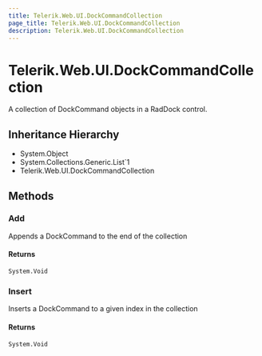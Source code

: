 ```yaml
---
title: Telerik.Web.UI.DockCommandCollection
page_title: Telerik.Web.UI.DockCommandCollection
description: Telerik.Web.UI.DockCommandCollection
---
```


# Telerik.Web.UI.DockCommandCollection

A collection of DockCommand objects in a RadDock control.

## Inheritance Hierarchy

* System.Object
* System.Collections.Generic.List`1
* Telerik.Web.UI.DockCommandCollection

## Methods

###  Add

Appends a DockCommand to the end of the collection

#### Returns

`System.Void` 

###  Insert

Inserts a DockCommand to a given index in the collection

#### Returns

`System.Void` 

